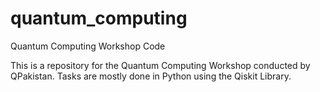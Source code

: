# quantum_computing
Quantum Computing Workshop Code

This is a repository for the Quantum Computing Workshop conducted by QPakistan. Tasks are mostly done in Python using the Qiskit Library.
